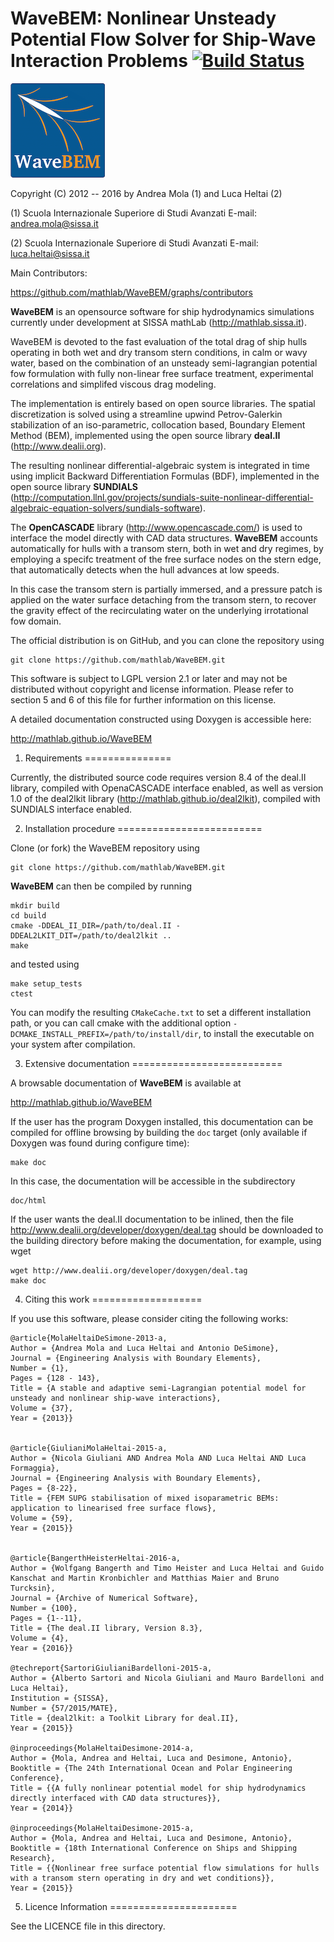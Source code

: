 # WaveBEM: Nonlinear Unsteady Potential Flow Solver for Ship-Wave Interaction Problems [![Build Status](https://travis-ci.org/mathLab/WaveBEM.svg?branch=master)](https://travis-ci.org/mathLab/WaveBEM)

![WaveBEM logo](readme/logo_waveBEM.png)

Copyright (C) 2012 -- 2016 by Andrea Mola (1) and Luca Heltai (2)

(1) Scuola Internazionale Superiore di Studi Avanzati
    E-mail: andrea.mola@sissa.it

(2) Scuola Internazionale Superiore di Studi Avanzati
    E-mail: luca.heltai@sissa.it

Main Contributors:

https://github.com/mathlab/WaveBEM/graphs/contributors

**WaveBEM** is an opensource software for ship hydrodynamics simulations currently under development at SISSA mathLab (http://mathlab.sissa.it).

WaveBEM is devoted to the fast evaluation of the total drag of ship hulls operating in both wet and dry transom stern conditions, in calm or wavy water, based on the combination of an unsteady semi-lagrangian potential fow formulation with fully non-linear free surface treatment, experimental correlations and simplifed viscous drag modeling. 

The implementation is entirely based on open source libraries. The spatial discretization is solved using a streamline upwind Petrov-Galerkin stabilization of an iso-parametric, collocation based, Boundary Element Method (BEM), implemented using the open source library **deal.II** (http://www.dealii.org).

The resulting nonlinear differential-algebraic system is integrated in time using implicit Backward Differentiation Formulas (BDF), implemented in the open source library **SUNDIALS** (http://computation.llnl.gov/projects/sundials-suite-nonlinear-differential-algebraic-equation-solvers/sundials-software). 

The **OpenCASCADE** library (http://www.opencascade.com/) is used to interface the model directly with CAD data structures. **WaveBEM** accounts automatically for hulls with a transom stern, both in wet and dry regimes, by employing a specifc treatment of the free surface nodes on the stern edge, that automatically detects when the hull advances at low speeds. 

In this case the transom stern is partially immersed, and a pressure patch is applied on the water surface detaching from the transom stern, to recover the gravity effect of the recirculating water on the underlying irrotational fow domain.

The official distribution is on GitHub, and you can clone the
repository using

	git clone https://github.com/mathlab/WaveBEM.git

This software is subject to LGPL version 2.1 or later and may not be
distributed without copyright and license information. Please refer to
section 5 and 6 of this file for further information on this license.

A detailed documentation constructed using Doxygen is accessible here:

http://mathlab.github.io/WaveBEM

1. Requirements
===============

Currently, the distributed source code requires version 8.4 of the deal.II library, compiled with OpenaCASCADE interface enabled, as well as version 1.0 of the deal2lkit library (http://mathlab.github.io/deal2lkit), compiled with SUNDIALS interface enabled.

2. Installation procedure
=========================

Clone (or fork) the WaveBEM repository using

	git clone https://github.com/mathlab/WaveBEM.git

**WaveBEM** can then be compiled by running

	mkdir build
	cd build
	cmake -DDEAL_II_DIR=/path/to/deal.II -DDEAL2LKIT_DIT=/path/to/deal2lkit ..
	make

and tested using

	make setup_tests
	ctest

You can modify the resulting `CMakeCache.txt` to set a different installation path, or you can call cmake with the additional option `-DCMAKE_INSTALL_PREFIX=/path/to/install/dir`, to install the executable on your system after compilation.

3. Extensive documentation
==========================

A browsable documentation of **WaveBEM** is available at

http://mathlab.github.io/WaveBEM

If the user has the program Doxygen installed, this documentation can
be compiled for offline browsing by building the `doc` target (only
available if Doxygen was found during configure time):

	make doc

In this case, the documentation will be accessible in the subdirectory

	doc/html

If the user wants the deal.II documentation to be inlined, then the
file http://www.dealii.org/developer/doxygen/deal.tag should be
downloaded to the building directory before making the documentation,
for example, using wget

	wget http://www.dealii.org/developer/doxygen/deal.tag
	make doc

4. Citing this work
===================

If you use this software, please consider citing the following works:

	@article{MolaHeltaiDeSimone-2013-a,
	Author = {Andrea Mola and Luca Heltai and Antonio DeSimone},
	Journal = {Engineering Analysis with Boundary Elements},
	Number = {1},
	Pages = {128 - 143},
	Title = {A stable and adaptive semi-Lagrangian potential model for unsteady and nonlinear ship-wave interactions},
	Volume = {37},
	Year = {2013}}


	@article{GiulianiMolaHeltai-2015-a,
	Author = {Nicola Giuliani AND Andrea Mola AND Luca Heltai AND Luca Formaggia},
	Journal = {Engineering Analysis with Boundary Elements},
	Pages = {8-22},
	Title = {FEM SUPG stabilisation of mixed isoparametric BEMs: application to linearised free surface flows},
	Volume = {59},
	Year = {2015}}


	@article{BangerthHeisterHeltai-2016-a,
	Author = {Wolfgang Bangerth and Timo Heister and Luca Heltai and Guido Kanschat and Martin Kronbichler and Matthias Maier and Bruno Turcksin},
	Journal = {Archive of Numerical Software},
	Number = {100},
	Pages = {1--11},
	Title = {The deal.II library, Version 8.3},
	Volume = {4},
	Year = {2016}}

	@techreport{SartoriGiulianiBardelloni-2015-a,
	Author = {Alberto Sartori and Nicola Giuliani and Mauro Bardelloni and Luca Heltai},
	Institution = {SISSA},
	Number = {57/2015/MATE},
	Title = {deal2lkit: a Toolkit Library for deal.II},
	Year = {2015}}

	@inproceedings{MolaHeltaiDesimone-2014-a,
	Author = {Mola, Andrea and Heltai, Luca and Desimone, Antonio},
	Booktitle = {The 24th International Ocean and Polar Engineering Conference},
	Title = {{A fully nonlinear potential model for ship hydrodynamics directly interfaced with CAD data structures}},
	Year = {2014}}

	@inproceedings{MolaHeltaiDesimone-2015-a,
	Author = {Mola, Andrea and Heltai, Luca and Desimone, Antonio},
	Booktitle = {18th International Conference on Ships and Shipping Research},
	Title = {{Nonlinear free surface potential flow simulations for hulls with a transom stern operating in dry and wet conditions}},
	Year = {2015}}

5. Licence Information
======================

See the LICENCE file in this directory.


